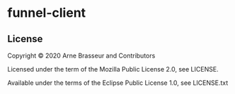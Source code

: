 # funnel-client

<!-- badges -->
<!-- [![CircleCI](https://circleci.com/gh/lambdaisland/funnel-client.svg?style=svg)](https://circleci.com/gh/lambdaisland/funnel-client) [![cljdoc badge](https://cljdoc.org/badge/lambdaisland/funnel-client)](https://cljdoc.org/d/lambdaisland/funnel-client) [![Clojars Project](https://img.shields.io/clojars/v/lambdaisland/funnel-client.svg)](https://clojars.org/lambdaisland/funnel-client) -->
<!-- /badges -->

## License

Copyright &copy; 2020 Arne Brasseur and Contributors

Licensed under the term of the Mozilla Public License 2.0, see LICENSE.

Available under the terms of the Eclipse Public License 1.0, see LICENSE.txt
